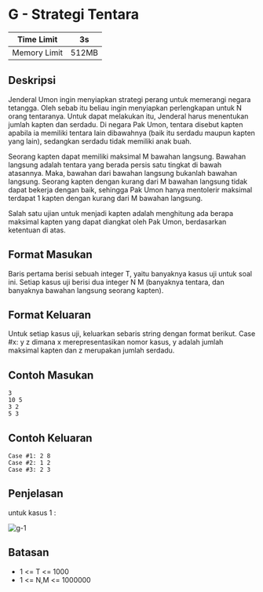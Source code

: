 # G - Strategi Tentara

| Time Limit   | 3s    |
|--------------|-------|
| Memory Limit | 512MB |

## Deskripsi

Jenderal Umon ingin menyiapkan strategi perang untuk memerangi negara tetangga. Oleh sebab itu beliau ingin menyiapkan perlengkapan untuk N orang tentaranya. Untuk dapat melakukan itu, Jenderal harus menentukan jumlah kapten dan serdadu. Di negara Pak Umon, tentara disebut kapten apabila ia memiliki tentara lain dibawahnya (baik itu serdadu maupun kapten yang lain), sedangkan serdadu tidak memiliki anak buah.

Seorang kapten dapat memiliki maksimal M bawahan langsung. Bawahan langsung adalah tentara yang berada persis satu tingkat di bawah atasannya. Maka, bawahan dari bawahan langsung bukanlah bawahan langsung. Seorang kapten dengan kurang dari M bawahan langsung tidak dapat bekerja dengan baik, sehingga Pak Umon hanya mentolerir maksimal terdapat 1 kapten dengan kurang dari M bawahan langsung.

Salah satu ujian untuk menjadi kapten adalah menghitung ada berapa maksimal kapten yang dapat diangkat oleh Pak Umon, berdasarkan ketentuan di atas.

## Format Masukan

Baris pertama berisi sebuah integer T, yaitu banyaknya kasus uji untuk soal ini. Setiap kasus uji berisi dua integer N M (banyaknya tentara, dan banyaknya bawahan langsung seorang kapten). 

## Format Keluaran

Untuk setiap kasus uji, keluarkan sebaris string dengan format berikut.
	Case #x: y z
dimana x merepresentasikan nomor kasus, y adalah jumlah maksimal kapten dan z merupakan jumlah serdadu.

## Contoh Masukan

	3
	10 5
	3 2
	5 3

## Contoh Keluaran

	Case #1: 2 8
	Case #2: 1 2
	Case #3: 2 3

## Penjelasan

untuk kasus 1 :

![g-1](https://user-images.githubusercontent.com/5902356/30779916-9fb6b82a-a128-11e7-916d-c8f1c314c2a9.png)

## Batasan

- 1 <= T <= 1000
- 1 <= N,M <= 1000000
